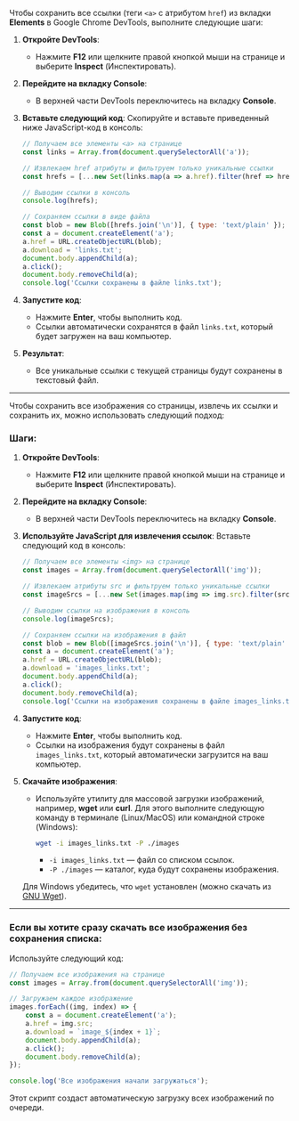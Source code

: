 Чтобы сохранить все ссылки (теги `<a>` с атрибутом `href`) из вкладки **Elements** в Google Chrome DevTools, выполните следующие шаги:

1. **Откройте DevTools**:
   - Нажмите **F12** или щелкните правой кнопкой мыши на странице и выберите **Inspect** (Инспектировать).

2. **Перейдите на вкладку Console**:
   - В верхней части DevTools переключитесь на вкладку **Console**.

3. **Вставьте следующий код**:
   Скопируйте и вставьте приведенный ниже JavaScript-код в консоль:

   ```javascript
   // Получаем все элементы <a> на странице
   const links = Array.from(document.querySelectorAll('a'));

   // Извлекаем href атрибуты и фильтруем только уникальные ссылки
   const hrefs = [...new Set(links.map(a => a.href).filter(href => href))];

   // Выводим ссылки в консоль
   console.log(hrefs);

   // Сохраняем ссылки в виде файла
   const blob = new Blob([hrefs.join('\n')], { type: 'text/plain' });
   const a = document.createElement('a');
   a.href = URL.createObjectURL(blob);
   a.download = 'links.txt';
   document.body.appendChild(a);
   a.click();
   document.body.removeChild(a);
   console.log('Ссылки сохранены в файле links.txt');
   ```

4. **Запустите код**:
   - Нажмите **Enter**, чтобы выполнить код.
   - Ссылки автоматически сохранятся в файл `links.txt`, который будет загружен на ваш компьютер.

5. **Результат**:
   - Все уникальные ссылки с текущей страницы будут сохранены в текстовый файл.

---

Чтобы сохранить все изображения со страницы, извлечь их ссылки и сохранить их, можно использовать следующий подход:

### Шаги:

1. **Откройте DevTools**:
   - Нажмите **F12** или щелкните правой кнопкой мыши на странице и выберите **Inspect** (Инспектировать).

2. **Перейдите на вкладку Console**:
   - В верхней части DevTools переключитесь на вкладку **Console**.

3. **Используйте JavaScript для извлечения ссылок**:
   Вставьте следующий код в консоль:

   ```javascript
   // Получаем все элементы <img> на странице
   const images = Array.from(document.querySelectorAll('img'));

   // Извлекаем атрибуты src и фильтруем только уникальные ссылки
   const imageSrcs = [...new Set(images.map(img => img.src).filter(src => src))];

   // Выводим ссылки на изображения в консоль
   console.log(imageSrcs);

   // Сохраняем ссылки на изображения в файл
   const blob = new Blob([imageSrcs.join('\n')], { type: 'text/plain' });
   const a = document.createElement('a');
   a.href = URL.createObjectURL(blob);
   a.download = 'images_links.txt';
   document.body.appendChild(a);
   a.click();
   document.body.removeChild(a);
   console.log('Ссылки на изображения сохранены в файле images_links.txt');
   ```

4. **Запустите код**:
   - Нажмите **Enter**, чтобы выполнить код.
   - Ссылки на изображения будут сохранены в файл `images_links.txt`, который автоматически загрузится на ваш компьютер.

5. **Скачайте изображения**:
   - Используйте утилиту для массовой загрузки изображений, например, **wget** или **curl**. Для этого выполните следующую команду в терминале (Linux/MacOS) или командной строке (Windows):

     ```bash
     wget -i images_links.txt -P ./images
     ```

     - `-i images_links.txt` — файл со списком ссылок.
     - `-P ./images` — каталог, куда будут сохранены изображения.

   Для Windows убедитесь, что `wget` установлен (можно скачать из [GNU Wget](https://eternallybored.org/misc/wget/)).

---

### Если вы хотите сразу скачать все изображения без сохранения списка:

Используйте следующий код:

```javascript
// Получаем все изображения на странице
const images = Array.from(document.querySelectorAll('img'));

// Загружаем каждое изображение
images.forEach((img, index) => {
    const a = document.createElement('a');
    a.href = img.src;
    a.download = `image_${index + 1}`;
    document.body.appendChild(a);
    a.click();
    document.body.removeChild(a);
});

console.log('Все изображения начали загружаться');
```

Этот скрипт создаст автоматическую загрузку всех изображений по очереди.
